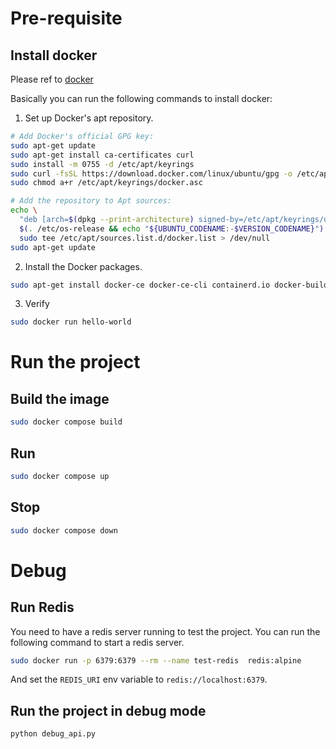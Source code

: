 # Pre-requisite

## Install docker

Please ref to [docker](https://docs.docker.com/engine/install/ubuntu/#install-using-the-repository)

Basically you can run the following commands to install docker:

1. Set up Docker's apt repository.
```bash
# Add Docker's official GPG key:
sudo apt-get update
sudo apt-get install ca-certificates curl
sudo install -m 0755 -d /etc/apt/keyrings
sudo curl -fsSL https://download.docker.com/linux/ubuntu/gpg -o /etc/apt/keyrings/docker.asc
sudo chmod a+r /etc/apt/keyrings/docker.asc

# Add the repository to Apt sources:
echo \
  "deb [arch=$(dpkg --print-architecture) signed-by=/etc/apt/keyrings/docker.asc] https://download.docker.com/linux/ubuntu \
  $(. /etc/os-release && echo "${UBUNTU_CODENAME:-$VERSION_CODENAME}") stable" | \
  sudo tee /etc/apt/sources.list.d/docker.list > /dev/null
sudo apt-get update
```

2. Install the Docker packages.
```bash
sudo apt-get install docker-ce docker-ce-cli containerd.io docker-buildx-plugin docker-compose-plugin
```

3. Verify
```bash
sudo docker run hello-world
```

# Run the project

## Build the image

```bash
sudo docker compose build
```

## Run

```bash
sudo docker compose up
```

## Stop

```bash
sudo docker compose down
```

# Debug

## Run Redis
You need to have a redis server running to test the project. You can run the following command to start a redis server.

```bash
sudo docker run -p 6379:6379 --rm --name test-redis  redis:alpine
```
And set the `REDIS_URI` env variable to `redis://localhost:6379`.

## Run the project in debug mode

```bash
python debug_api.py
```
